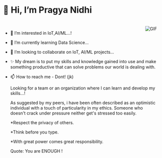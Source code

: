  # 👋 Hi, I’m Pragya Nidhi
<br>
<img align="right" alt="GIF" src="https://media.giphy.com/media/fTI9mBoWLef8k/giphy.gif" />

- 👀 I’m interested in IoT,AI/ML...!
- 🌱 I’m currently learning Data Science...
- 💞️ I’m looking to collaborate on IoT, AI/ML projects...
- ✨ My dream is to put my skills and knowledge gained into use and make something productive that can solve problems our world is dealing with.
- 📫 How to reach me - Dont! (jk)


  Looking for a team or an organization where I can learn and develop my skills...!


  As suggested by my peers, i have been often described as an optimistic individual with a touch of particularity in my ethics. Someone who doesn't crack under pressure neither     get's stressed too easily.
  
  *Respect the privacy of others.
  
  *Think before you type.
  
  *With great power comes great responsibility.


  Quote: You are ENOUGH !
   
